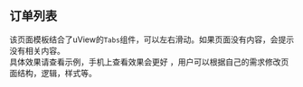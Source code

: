## 订单列表 

该页面模板结合了uView的`Tabs`组件，可以左右滑动。如果页面没有内容，会提示没有相关内容。  
具体效果请查看示例，手机上查看效果会更好 ，用户可以根据自己的需求修改页面结构，逻辑，样式等。